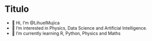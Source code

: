 # Titulo
- 👋 Hi, I’m @LihuelMujica
- 👀 I’m interested in Physics, Data Science and Artificial Intelligence.
- 🌱 I’m currently learning R, Python, Physics and Maths

<!---
LihuelMujica/LihuelMujica is a ✨ special ✨ repository because its `README.md` (this file) appears on your GitHub profile.
You can click the Preview link to take a look at your changes.
--->
